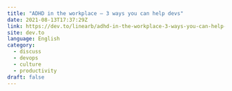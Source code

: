 ```yaml
---
title: "ADHD in the workplace — 3 ways you can help devs"
date: 2021-08-13T17:37:29Z
link: https://dev.to/linearb/adhd-in-the-workplace-3-ways-you-can-help-devs-4bm4?utm_medium=RSS&utm_source=news.12bit.vn
site: dev.to
language: English
category:
  - discuss
  - devops
  - culture
  - productivity
draft: false
---
```

